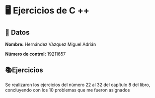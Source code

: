 # 🖥 Ejercicios de C ++

## 🐙 Datos

**Nombre:** Hernández Vázquez Miguel Adrián

**Número de control:** 19211657

## 📚Ejercicios

Se realizaron los ejercicios del número 22 al 32 del capítulo 8 del libro, concluyendo con los 10 problemas que me fueron asignados
